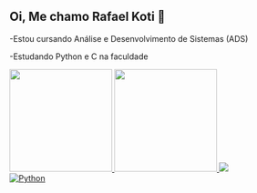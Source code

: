 ## Oi, Me chamo Rafael Koti 👋
-Estou cursando Análise e Desenvolvimento de Sistemas (ADS)

-Estudando Python e C na faculdade

<div>
  <a href="https://github.com/kotynn">
  <img height="180em" src="https://github-readme-stats.vercel.app/api?username=kotynn&show_icons=true&theme=dracula&include_all_commits=true&count_private=true"/>
  <img height="180em" src="https://github-readme-stats.vercel.app/api/top-langs/?username=kotynn&layout=compact&langs_count=8&theme=tokyonight"/>
  <img src="https://cdn.jsdelivr.net/gh/devicons/devicon@latest/icons/python/python-original.svg" />
          
</div>
<div>
  <img src="https://img.shields.io/badge/Python-3776AB?style=for-the-badge&logo=python&logoColor=white" alt="Python">
</div>
